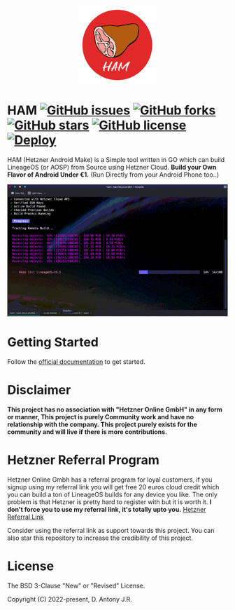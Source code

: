 <p align="center">
  <img src="artwork/logov1-export.png" height="180px" width=auto alt="HAM Logo">  <br>
</p>

# HAM [![GitHub issues](https://img.shields.io/github/issues/antony-jr/ham.svg?style=flat-square)](https://github.com/antony-jr/ham/issues) [![GitHub forks](https://img.shields.io/github/forks/antony-jr/ham.svg?style=flat-square)](https://github.com/antony-jr/ham/network) [![GitHub stars](https://img.shields.io/github/stars/antony-jr/ham.svg?style=flat-square)](https://github.com/antony-jr/ham/stargazers) [![GitHub license](https://img.shields.io/github/license/antony-jr/ham.svg?style=flat-square)](https://github.com/antony-jr/ham/blob/master/LICENSE) [![Deploy](https://github.com/antony-jr/ham/actions/workflows/deploy.yml/badge.svg)](https://github.com/antony-jr/ham/actions/workflows/deploy.yml)


HAM (Hetzner Android Make) is a Simple tool written in GO which can build LineageOS (or AOSP) from Source using Hetzner Cloud. 
**Build your Own Flavor of Android Under €1.** (Run Directly from your Android Phone too..)

<p align="center">
  <img src="artwork/pc-preview.gif" height=auto width=auto alt="Ham Preview PC">  <br>
</p>

# Getting Started

Follow the [official documentation](https://antony-jr.github.io/ham/docs/get_started) to get started.

# Disclaimer

**This project has no association with "Hetzner Online GmbH" in any form or manner, This project is purely Community work
and have no relationship with the company. This project purely exists for the community and will live if there is more contributions.**


# Hetzner Referral Program

Hetzner Online Gmbh has a referral program for loyal customers, if you signup using my referral link you will get free
20 euros cloud credit which you can build a ton of LineageOS builds for any device you like. The only problem is that 
Hetzner is pretty hard to register with but it is worth it. **I don't force you to use my referral link, it's totally upto
you.** [Hetzner Referral Link](https://hetzner.cloud/?ref=66oUbG2e4jXS)

Consider using the referral link as support towards this project. You can also star this repository to increase the
credibility of this project.

# License

The BSD 3-Clause "New" or "Revised" License.

Copyright (C) 2022-present, D. Antony J.R.


